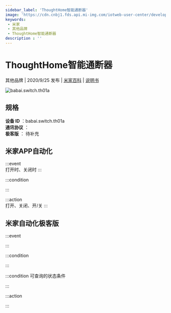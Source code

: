```yaml
---
sidebar_label: 'ThoughtHome智能通断器'
image: 'https://cdn.cnbj1.fds.api.mi-img.com/iotweb-user-center/developer_1679048937821zYW54Ai0.png?GalaxyAccessKeyId=AKVGLQWBOVIRQ3XLEW&Expires=9223372036854775807&Signature=RJ7UUq2QLZksbZqtEVp4HSWjFMI='
keywords: 
 - 米家
 - 其他品牌
 - ThoughtHome智能通断器
description : ''
---
```

# ThoughtHome智能通断器

其他品牌 | 2020/9/25 发布 | [米家百科](https://home.mi.com/webapp/content/baike/product/index.html?model=babai.switch.th01a) | [说明书](https://home.mi.com/views/introduction.html?model=babai.switch.th01a&region=cn)

![babai.switch.th01a](https://cdn.cnbj1.fds.api.mi-img.com/iotweb-user-center/developer_1679048937821zYW54Ai0.png?GalaxyAccessKeyId=AKVGLQWBOVIRQ3XLEW&Expires=9223372036854775807&Signature=RJ7UUq2QLZksbZqtEVp4HSWjFMI=)

## 规格  
> 
**设备 ID** ：babai.switch.th01a  
**通讯协议** ：  
**极客版**  ： 待补充 


## 米家APP自动化  

:::event  
打开时、关闭时
:::

:::condition  

:::

:::action   
打开、关闭、开/关
:::

## 米家自动化极客版  

:::event  

:::

:::condition  

:::

:::condition 可查询的状态条件  

:::

:::action  

:::

        
